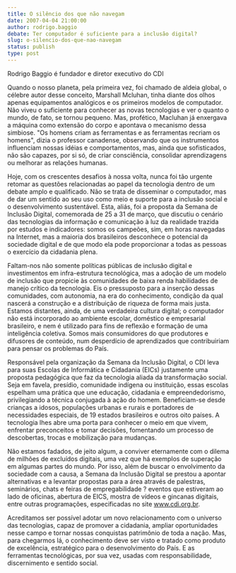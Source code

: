 ```yaml
---
title: O silêncio dos que não navegam
date: 2007-04-04 21:00:00
author: rodrigo.baggio
debate: Ter computador é suficiente para a inclusão digital? 
slug: o-silencio-dos-que-nao-navegam
status: publish 
type: post
---
```


Rodrigo Baggio é fundador e diretor executivo do CDI  

  

Quando o nosso planeta, pela primeira vez, foi chamado de aldeia global, o célebre autor desse conceito, Marshall Mcluhan, tinha diante dos olhos apenas equipamentos analógicos e os primeiros modelos de computador. Não viveu o suficiente para conhecer as novas tecnologias e ver o quanto o mundo, de fato, se tornou pequeno. Mas, profético, Macluhan já enxergava a máquina como extensão do corpo e apontava o mecanismo dessa simbiose. "Os homens criam as ferramentas e as ferramentas recriam os homens", dizia o professor canadense, observando que os instrumentos influenciam nossas idéias e comportamentos, mas, ainda que sofisticados, não são capazes, por si só, de criar consciência, consolidar aprendizagens ou melhorar as relações humanas.   

  

Hoje, com os crescentes desafios à nossa volta, nunca foi tão urgente retomar as questões relacionadas ao papel da tecnologia dentro de um debate amplo e qualificado. Não se trata de disseminar o computador, mas de dar um sentido ao seu uso como meio e suporte para a inclusão social e o desenvolvimento sustentável. Esta, aliás, foi a proposta da Semana de Inclusão Digital, comemorada de 25 a 31 de março, que discutiu o cenário das tecnologias da informação e comunicação à luz da realidade trazida por estudos e indicadores: somos os campeões, sim, em horas navegadas na Internet, mas a maioria dos brasileiros desconhece o potencial da sociedade digital e de que modo ela pode proporcionar a todas as pessoas o exercício da cidadania plena.   

  

Faltam-nos não somente políticas públicas de inclusão digital e investimentos em infra-estrutura tecnológica, mas a adoção de um modelo de inclusão que propicie às comunidades de baixa renda habilidades de manejo crítico da tecnologia. Eis o pressuposto para a inserção dessas comunidades, com autonomia, na era do conhecimento, condição da qual nascerá a construção e a distribuição de riqueza de forma mais justa. Estamos distantes, ainda, de uma verdadeira cultura digital; o computador não está incorporado ao ambiente escolar, doméstico e empresarial brasileiro, e nem é utilizado para fins de reflexão e formação de uma inteligência coletiva. Somos mais consumidores do que produtores e difusores de conteúdo, num desperdício de aprendizados que contribuiriam para pensar os problemas do País.   

  

Responsável pela organização da Semana da Inclusão Digital, o CDI leva para suas Escolas de Informática e Cidadania (EICs) justamente uma proposta pedagógica que faz da tecnologia aliada da transformação social. Seja em favela, presídio, comunidade indígena ou instituição, essas escolas espelham uma prática que une educação, cidadania e empreendedorismo, privilegiando a técnica conjugada à ação do homem. Beneficiam-se desde crianças a idosos, populações urbanas e rurais e portadores de necessidades especiais, de 19 estados brasileiros e outros oito países. A tecnologia lhes abre uma porta para conhecer o meio em que vivem, enfrentar preconceitos e tomar decisões, fomentando um processo de descobertas, trocas e mobilização para mudanças.   

  

Não estamos fadados, de jeito algum, a conviver eternamente com o dilema de milhões de excluídos digitais, uma vez que há exemplos de superação em algumas partes do mundo. Por isso, além de buscar o envolvimento da sociedade com a causa, a Semana da Inclusão Digital se prestou a apontar alternativas e a levantar propostas para a área através de palestras, seminários, chats e feiras de empregabilidade ? eventos que estiveram ao lado de oficinas, abertura de EICS, mostra de vídeos e gincanas digitais, entre outras programações, especificadas no site www.cdi.org.br.  

  

Acreditamos ser possível adotar um novo relacionamento com o universo das tecnologias, capaz de promover a cidadania, ampliar oportunidades nesse campo e tornar nossas conquistas patrimônio de toda a nação. Mas, para chegarmos lá, o conhecimento deve ser visto e tratado como produto de excelência, estratégico para o desenvolvimento do País. E as ferramentas tecnológicas, por sua vez, usadas com responsabilidade, discernimento e sentido social.
